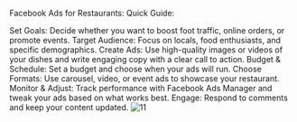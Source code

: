 Facebook Ads for Restaurants: Quick Guide:

Set Goals: Decide whether you want to boost foot traffic, online orders, or promote events.
Target Audience: Focus on locals, food enthusiasts, and specific demographics.
Create Ads: Use high-quality images or videos of your dishes and write engaging copy with a clear call to action.
Budget & Schedule: Set a budget and choose when your ads will run.
Choose Formats: Use carousel, video, or event ads to showcase your restaurant.
Monitor & Adjust: Track performance with Facebook Ads Manager and tweak your ads based on what works best.
Engage: Respond to comments and keep your content updated.
![11](https://github.com/user-attachments/assets/ee2511af-fceb-4acc-84d4-956443636a9c)
